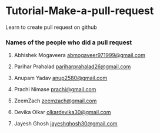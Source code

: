 # Tutorial-Make-a-pull-request
Learn to create pull request on github


### Names of the people who did a pull request

1. Abhishek Mogaveera <abmogaveer971999@gmail.com>

2. Parihar Prahalad <pariharprahalad26@gmail.com>

3. Anupam Yadav  <anup2580@gmail.com>

4. Prachi Nimase <prachi@gmail.com>

5. ZeemZach  <zeemzach@gmail.com>

6. Devika Olkar <olkardevika30@gmail.com>

7. Jayesh Ghosh <jayeshghosh30@gmail.com>
